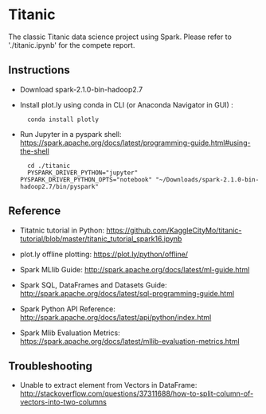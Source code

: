 # Titanic
The classic Titanic data science project using Spark.
Please refer to './titanic.ipynb' for the compete report.

## Instructions
* Download spark-2.1.0-bin-hadoop2.7

* Install plot.ly using conda in CLI (or Anaconda Navigator in GUI) :


        conda install plotly

* Run Jupyter in a pyspark shell:
https://spark.apache.org/docs/latest/programming-guide.html#using-the-shell


        cd ./titanic
        PYSPARK_DRIVER_PYTHON="jupyter" PYSPARK_DRIVER_PYTHON_OPTS="notebook" "~/Downloads/spark-2.1.0-bin-hadoop2.7/bin/pyspark"


## Reference
* Titatnic tutorial in Python: https://github.com/KaggleCityMo/titanic-tutorial/blob/master/titanic_tutorial_spark16.ipynb

* plot.ly offline plotting: https://plot.ly/python/offline/

* Spark MLlib Guide: http://spark.apache.org/docs/latest/ml-guide.html

* Spark SQL, DataFrames and Datasets Guide: http://spark.apache.org/docs/latest/sql-programming-guide.html

* Spark Python API Reference: http://spark.apache.org/docs/latest/api/python/index.html

* Spark Mlib Evaluation Metrics: https://spark.apache.org/docs/latest/mllib-evaluation-metrics.html


## Troubleshooting
* Unable to extract element from Vectors in DataFrame:
http://stackoverflow.com/questions/37311688/how-to-split-column-of-vectors-into-two-columns
